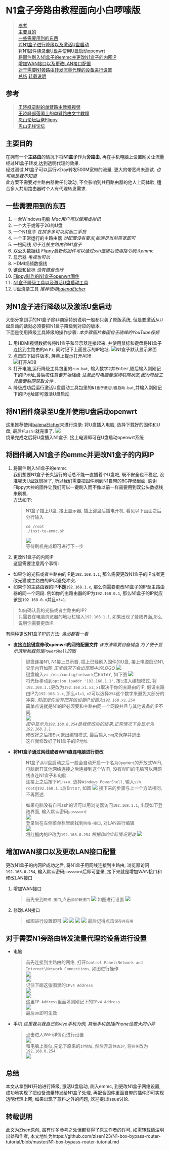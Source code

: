 [1]: <https://www.youtube.com/watch?v=kUb1C_g18yU>
[2]: <https://wxf2088.xyz/archives/321>
[3]: <https://www.right.com.cn/forum/?285101>
[4]: <https://www.right.com.cn/forum/>
[5]: <https://www.balena.io/etcher/>
[6]: <https://drive.google.com/open?id=1qrAh0RXZoCHy8OL3WG5FoIrVYsEBlWMY>
[7]: <https://drive.google.com/open?id=1fgb8f7epe-s4kJzKyQCa2Oes4vYkB1el>
# N1盒子旁路由教程面向小白啰嗦版
>[参考](#参考)  
[主要目的](#主要目的)  
[一些需要用到的东西](#一些需要用到的东西)  
[对N1盒子进行降级以及激活U盘启动](#对N1盒子进行降级以及激活U盘启动)  
[将N1固件烧录至U盘并使用U盘启动openwrt](#将N1固件烧录至U盘并使用U盘启动openwrt)  
[将固件刷入N1盒子的emmc并更改N1盒子的内网IP](#将固件刷入N1盒子的emmc并更改N1盒子的内网IP)  
[增加WAN接口以及更改LAN接口配置](#增加WAN接口以及更改LAN接口配置)  
[对于需要N1旁路由转发流量代理的设备进行设置](#对于需要N1旁路由转发流量代理的设备进行设置)  
[总结](#总结)
[转载说明](#转载说明)

## 参考
>[王晓峰录制的单臂路由教程视频][1]  
>[王晓峰部落阁上的单臂路由文字教程][2]  
>[恩山论坛巨佬Flippy][3]  
>[恩山无线论坛][4]

## 主要目的
在拥有一个**主路由**的情况下将**N1盒子**作为**旁路由**, 再在手机电脑上设置网关让流量经过N1盒子转发,达到透明代理的效果.   
经过测试,N1盒子可以运行v2ray转发500M宽带的流量, 更大的带宽尚未测试. *也可能是我不知道*  
此方案不需要对主路由器做任何改动, 不会影响到共用路由器的他人上网体验, 适合多人共用路由器时个人有代理转发需求.

## 一些需要用到的东西
1. 一台Windows电脑 *Mac用户可以使用虚拟机*
2. 一个大于或等于2G的U盘 
3. 一个N1盒子 *在拼多多可以买到二手货*
4. 一个正常运行的主路由器 *对配置没有要求,能满足当前带宽即可*
5. 一根网线 *用于连接主路由和N1盒子*
6. ~~双公头数据线~~ *Flippy最新的固件可以通过ssh连接后使用指令刷入emmc*
7. 显示器 *电视也可以*
8. HDMI视频数据线
9. 键盘和鼠标 *没有键盘也行*
10. [Flippy制作的N1盒子openwrt固件][6]
11. [N1盒子降级工具以及激活U盘启动工具][7]
12. U盘烧录工具 *推荐使用[balenaEtcher][5]*

## 对N1盒子进行降级以及激活U盘启动
大部分拿到手的N1盒子除非商家特别说明一般都只装了原版系统, 但是要激活从U盘启动的话就必须要把N1盒子降级到对应的版本.  
下面是使用降级工具降级的操作步骤: *本步骤图片截图自王晓峰的YouTube视频*
1. 用HDMI视频数据线将N1盒子和显示器连接起来, 并使用鼠标和键盘将N1盒子连接到主路由的`WiFi`, 同时记下上面显示的IP地址.
   ![N1盒子默认显示界面](https://pic.downk.cc/item/5e8d4637504f4bcb04dc0baf.png)
2. 点击四下固件版本, 屏幕上提示打开ADB  
   ![打开ADB](https://pic.downk.cc/item/5e8d46d1504f4bcb04dc8c59.png)
3. 打开电脑,运行降级工具包里的`run.bat`, 输入数字<kbd>2</kbd>并<kbd>Enter</kbd>,随后输入刚刚记下的IP地址,最后按任意键开始降级 *注意此时电脑要保持联网状态,因为降级工具需要联网获取文件* .
4. 降级成功后运行激活U盘启动工具包里的`N1盒子激活U盘启动.bat`,并输入刚刚记下的IP地址即可激活U盘启动.

## 将N1固件烧录至U盘并使用U盘启动openwrt
这里推荐使用[balenaEtcher][5]来进行烧录: 将U盘插入电脑, 选择下载好的固件和U盘, 最后`Flash!`就完事了.
![](https://pic.downk.cc/item/5e8d4c4e504f4bcb04e0d59b.png)  
烧录完成之后将U盘插入N1盒子, 接上电源即可在U盘启动openwrt系统

## 将固件刷入N1盒子的emmc并更改N1盒子的内网IP
1. 将固件刷入N1盒子的emmc  
   我们想要N1盒子长久运行的话总不能一直插着个U盘吧, 既不安全也不稳定, 没准哪天U盘就崩掉了, 所以我们需要把固件刷到N1自带的8G存储里面, 感谢Flippy大神的固件让我们可以一键刷入而不像以前一样需要用到双公头数据线来刷机.  
   方法如下:
   >N1盒子插上U盘, 接上显示器, 插上键盘后插电开机, 看见以下画面之后分行输入  
   >```
   >cd /root
   >./inst-to-emmc.sh
   >```
   >![](https://pic.downk.cc/item/5e8d55ad504f4bcb04e78743.png)  
   等待刷机完成即可进行下一步
   
1. 更改N1盒子的内网IP  
   这里需要注意两个事情:  
- 如果你的光猫或者主路由的IP是`192.168.1.1`, 那么需要更改N1盒子的IP或者更改光猫或主路由的IP以避免冲突.  
- 如果你的主路由器的IP**不是**`192.168.1.x`, 那么你需要更改N1盒子的IP至主路由器的同一个网段. 例如你的主路由器的IP为`192.168.0.1`, 那么N1盒子的IP就应该是`192.168.0.x`并且`x!=1`.
>如何确认我的光猫或者主路由的IP?  
>只需要在电脑浏览器的地址栏输入`192.168.1.1`, 如果出现了登陆界面,那么说明你需要更改IP.

有两种更改N1盒子IP的方法: *务必都看一看*
- **直接连接键盘修改openwrt的网络配置文件** *该方法需要自备键盘* *为了便于显示清晰我截的是`PowerShell`的图*
   >键盘连接N1, N1接上显示器, 插上已经刷入固件的U盘, 接上电源启动N1, 显示内容如图 *正常情况下会出现图中的LOGO*
   ![](https://pic.downk.cc/item/5e8d55ad504f4bcb04e78743.png)  
   键盘输入`vi /etc/config/network`后<kbd>Enter</kbd>, 如下图
   ![](https://pic.downk.cc/item/5e8d5849504f4bcb04e9af22.png)  
   将光标移动到`option ipaddr '192.168.1.1'`, 按<kbd>i</kbd>进入编辑模式, 将`192.168.1.1`更改为`192.168.x1.x2`, `x1`取决于你的主路由的IP, 假设主路由IP为`192.168.1.x`, 那么`x1=1`, `x2`可以选择`254`这个数字来避免大部分的冲突. *前提是你没有把其他设备IP设置为`192.168.x1.254`*  
   简单点说就是N1的IP必须要和主路由同一个网段并且与其他设备的IP不同.  
   ![](https://pic.downk.cc/item/5e8d5b40504f4bcb04ec927d.png)  
   *图中显示为`192.168.0.254`是我修改后的结果,正常情况下会显示为`192.168.1.1`*  
   修改好之后按<kbd>Esc</kbd>退出编辑模式, 最后输入`:wq`来保存并退出  
   这样就修改好了N1盒子的IP地址
   
- **将N1盒子通过网线或者WiFi直连电脑进行更改**
  >N1盒子从U盘启动之后一般会自动开启一个名为`OpenWrt`的开放式WiFi, 电脑断开其他网络连接之后连接到这个WiFi, 没有WiFi的电脑可以用网线直连N1盒子和电脑.  
  连接上之后按下<kbd>Win</kbd>+<kbd>x</kbd>, 选择`Windows PowerShell`, 输入`ssh root@192.168.1.1`后<kbd>Enter</kbd>, 如图
  ![](https://pic.downk.cc/item/5e8d5db2504f4bcb04ee79e5.png)
  接下来的步骤与上一个方法相同, 不再赘述.

  >如果电脑没有自带ssh的话可以用浏览器访问`192.168.1.1`, 出现如下登陆界面, 输入默认密码`password`  
  ![](https://pic.downk.cc/item/5e8d611a504f4bcb04f15d93.png)  
  登录后在左侧菜单栏里面找到`网络-接口`, 对LAN进行编辑  
  ![](https://pic.downk.cc/item/5e8d6153504f4bcb04f19f11.png)  
  将红框内的IP改为`192.168.0.254` *根据你的实际情况更改*
  ![](https://pic.downk.cc/item/5e8d61c8504f4bcb04f20f45.png)


## 增加WAN接口以及更改LAN接口配置
更改N1盒子的内网IP成功之后, 将N1盒子用网线连接到主路由, 浏览器访问`192.168.0.254`, 输入默认密码`password`后即可登录, 接下来就是增加WAN接口和修改LAN接口
1. 增加WAN接口
   >首先来到`网络-接口`,点击`添加新接口`
   >![](https://pic.downk.cc/item/5e8d70fc504f4bcb04009fda.png)
   >如图进行设置
   >![](https://pic.downk.cc/item/5e8d70fc504f4bcb04009fe1.png)
2. 修改LAN接口
   >如图进行设置即可
   >![](https://pic.downk.cc/item/5e8d730f504f4bcb0402af03.png)
   >![](https://pic.downk.cc/item/5e8d730f504f4bcb0402af08.png)
   >![](https://pic.downk.cc/item/5e8d730f504f4bcb0402af13.png)
   >![](https://pic.downk.cc/item/5e8d730f504f4bcb0402af18.png)
   >最后记得点击`保存并应用`

## 对于需要N1旁路由转发流量代理的设备进行设置
- 电脑
  >首先连接到主路由的网络, 打开`Control Panel\Network and Internet\Network Connections`, 如图进行操作  
  >![](https://pic.downk.cc/item/5e8d7a6f504f4bcb04096bb1.png)  
  >![](https://pic.downk.cc/item/5e8d7a95504f4bcb04098eae.png)  
  记住下面这张图里的`IPv4 Address`  
  >![](https://pic.downk.cc/item/5e8d7ae1504f4bcb0409da2a.png)  
  >![](https://pic.downk.cc/item/5e8d7a95504f4bcb04098eb2.png)  
  这里`IP Address`里面填刚刚记下的`IPv4 Address`  
  >![](https://pic.downk.cc/item/5e8d7a95504f4bcb04098eb5.png)  
  最后`OK`即可生效
- 手机 *这里我以我自己的vivo手机为例, 其他手机包括iPhone设置大同小异*
  >点击进入WiFi详情页进行设置  
  >![](https://pic.downk.cc/item/5e8d7caa504f4bcb040b6a3a.jpg)  
  和电脑上类似,先记下原来的`IP地址`, 然后开启`静态IP`, 将`网关`改为`192.168.0.254`  
  >![](https://pic.downk.cc/item/5e8d7d1a504f4bcb040bcab4.jpg)

## 总结
本文从拿到N1开始进行降级, 激活U盘启动, 刷入emmc, 到更改N1盒子网络设置, 成功地实现了把设备流量转发给N1盒子处理, 再配合固件里面自带的插件即可实现透明代理上网, 如果出现了意料之外的问题, 欢迎提出issue讨论.

## 转载说明
此文为Zisen原创, 虽有许多参考之处但都获得了原文作者的许可, 如需转载请注明出处和作者, 本文地址为https://github.com/zisen123/N1-box-bypass-router-tutorial/blob/master/N1-box-bypass-router-tutorial.md
